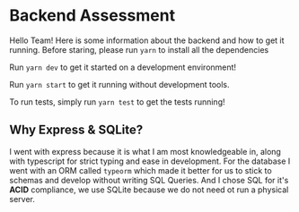 # Backend Assessment
Hello Team! Here is some information about the backend and how to get it running.
Before staring, please run `yarn` to install all the dependencies 

Run `yarn dev` to get it started on a development environment!

Run `yarn start` to get it running without development tools.

To run tests, simply run `yarn test` to get the tests running!

## Why Express & SQLite?
I went with express because it is what I am most knowledgeable in, along with typescript for strict typing and ease in development.
For the database I went with an ORM called `typeorm` which made it better for us to stick to schemas and develop without writing SQL Queries. And I chose SQL for it's **ACID** compliance, we use SQLite because we do not need ot run a physical server.
